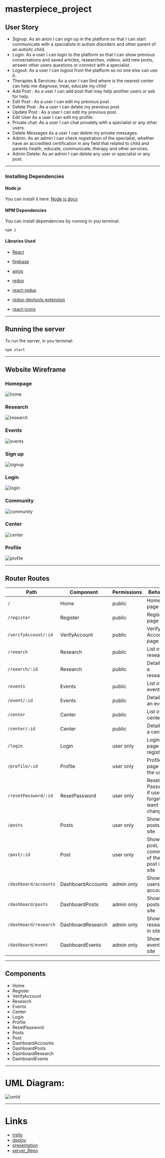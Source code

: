 # masterpiece_project

## User Story

- Signup: As an anon I can sign up in the platform so that I can start communicate with a specialists in autism disorders and other parent of an autisitc child.
- Login: As a user I can login to the platform so that I can show previous conversations and saved articles, researches, videos. add new posts, answer other users questions or connect with a specialist.
- Logout: As a user I can logout from the platform so no one else can use it.
- Therapies & Services: As a user I can find where is the nearest center can help me diagnose, treat, educate my child
- Add Post : As a user I can add post that may help another users or ask for help.
- Edit Post : As a user I can edit my previous post.
- Delete Post : As a user I can delete my previous post.
- Update Post : As a user I can edit my previous post.
- Edit User As a user I can edit my profile.
- Private chat: As a user I can chat privately with a specialist or any other users.
- Delete Messages As a user I can delete my private messages.
- Admin: As an admin I can check registration of the specialist, whether have an accredited certification in any field that related to child and parents health, educate, communicate, therapy and other services.
- Admin Delete: As an admin I can delete any user or specialist or any post.

---

### Installing Dependencies

#### Node js

You can install it here: [Node js docs](https://nodejs.org/en/)

#### NPM Dependencies

You can install dependencies by running in you terminal:

```
npm i
```

#### Libraries Used

- [React](https://reactjs.org/)

- [firebase](https://www.npmjs.com/package/firebase)

- [axios](https://www.npmjs.com/package/axios)

- [redux](https://www.npmjs.com/package/redux)

- [react-redux](https://www.npmjs.com/package/react-redux)

- [redux-devtools-extension](https://www.npmjs.com/package/redux-devtools-extension)

- [react-icons](https://react-icons.github.io/react-icons/)

---

## Running the server

To run the server, in you terminal:

```
npm start
```

---

## Website Wireframe
### Homepage
![home](https://github.com/MP-Project-Ghadier/client/blob/main/home.png?raw=true)
### Research
![research](https://github.com/MP-Project-Ghadier/client/blob/main/research.png?raw=true)
### Events
![events](https://github.com/MP-Project-Ghadier/client/blob/main/events.png?raw=true)
### Sign up
![signup](https://github.com/MP-Project-Ghadier/client/blob/main/sign%20up.png?raw=true)
### Login
![login](https://github.com/MP-Project-Ghadier/client/blob/main/login.png?raw=true)
### Community
![community](https://github.com/MP-Project-Ghadier/client/blob/main/community.png?raw=true)
### Center
![center](https://github.com/MP-Project-Ghadier/client/blob/main/center.png?raw=true)
### Profile
![profile](https://github.com/MP-Project-Ghadier/client/blob/main/profile.png?raw=true)

---

## Router Routes

| Path                  | Component         | Permissions | Behavior                                              |
| --------------------- | ----------------- | ----------- | ----------------------------------------------------- |
| `/`                   | Home              | public      | Home page                                             |
| `/register`           | Register          | public      | Register page                                         |
| `/verifyAccount/:id`  | VerifyAccount     | public      | Verify Account page                                   |
| `/reearch`            | Research          | public      | List of research                                      |
| `/reearch/:id`        | Research          | public      | Details of a research                                 |
| `/events`             | Events            | public      | List of events                                        |
| `/event/:id`          | Events            | public      | Details of an event                                   |
| `/center`             | Center            | public      | List of centers                                       |
| `/center/:id`         | Center            | public      | Details of a center                                   |
| `/login`              | Login             | user only   | Login page after register                             |
| `/profile/:id`        | Profile           | user only   | Profile page of the user                              |
| `/resetPassword/:id`  | ResetPassword     | user only   | Reset Password if user forget it or want to change it |
| `/posts`              | Posts             | user only   | Shows all posts in site                               |
| `/post/:id`           | Post              | user only   | Shows a post, comments of the post in site            |
| `/dashboard/accounts` | DashboardAccounts | admin only  | Shows all users accounts                              |
| `/dashboard/posts`    | DashboardPosts    | admin only  | Shows all posts in site                               |
| `/dashboard/research` | DashboardResearch | admin only  | Shows all research in site                            |
| `/dashboard/event`    | DashboardEvents   | admin only  | Shows all events in site                              |

---

## Components

- Home
- Register
- VerifyAccount
- Research
- Events
- Center
- Login
- Profile
- ResetPassword
- Posts
- Post
- DashboardAccounts
- DashboardPosts
- DashboardResearch
- DashboardEvents

---

# UML Diagram:

![umld](https://github.com/MP-Project-Ghadier/client/blob/main/Untitled%20Diagram.drawio.png?raw=true)

---

# Links

- [trello](https://trello.com/b/tkoa9kQQ/mp-project-ghadier)
- [deploy](https://id.heroku.com/login)
- [presentation](www.nothing.com)
- [server_Repo](https://github.com/MP-Project-Ghadier/server)
